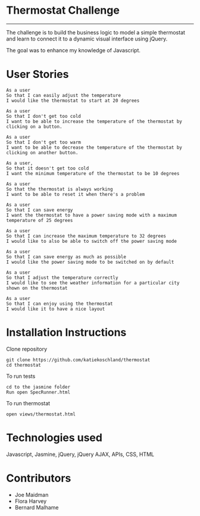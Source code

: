 # Thermostat Challenge
----

The challenge is to build the business logic to model a simple thermostat and learn to connect it to a dynamic visual interface using jQuery.

The goal was to enhance my knowledge of Javascript.

# User Stories

````
As a user
So that I can easily adjust the temperature
I would like the thermostat to start at 20 degrees

As a user
So that I don't get too cold
I want to be able to increase the temperature of the thermostat by clicking on a button.

As a user
So that I don't get too warm
I want to be able to decrease the temperature of the thermostat by clicking on another button.

As a user,
So that it doesn't get too cold
I want the minimum temperature of the thermostat to be 10 degrees

As a user
So that the thermostat is always working
I want to be able to reset it when there's a problem

As a user
So that I can save energy
I want the thermostat to have a power saving mode with a maximum temperature of 25 degrees

As a user
So that I can increase the maximum temperature to 32 degrees
I would like to also be able to switch off the power saving mode

As a user
So that I can save energy as much as possible
I would like the power saving mode to be switched on by default

As a user
So that I adjust the temperature correctly
I would like to see the weather information for a particular city shown on the thermostat

As a user
So that I can enjoy using the thermostat
I would like it to have a nice layout

````

# Installation Instructions

Clone repository

````
git clone https://github.com/katiekoschland/thermostat
cd thermostat
````

To run tests

````
cd to the jasmine folder
Run open SpecRunner.html
````

To run thermostat

````
open views/thermostat.html
````


# Technologies used

Javascript, Jasmine, jQuery, jQuery AJAX, APIs, CSS, HTML

# Contributors

* Joe Maidman
* Flora Harvey
* Bernard Malhame
